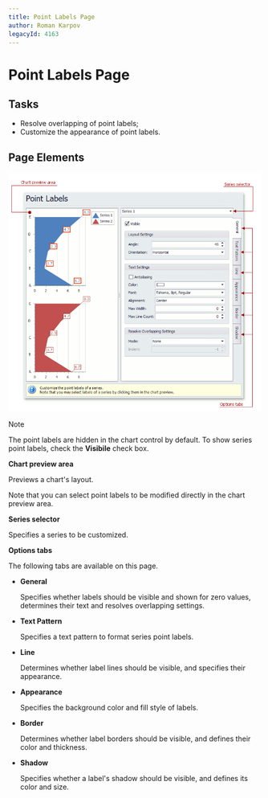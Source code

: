 ```yaml
---
title: Point Labels Page
author: Roman Karpov
legacyId: 4163
---
```

# Point Labels Page
## Tasks
* Resolve overlapping of point labels;
* Customize the appearance of point labels.

## Page Elements
![ChartWizard_PointLabelsPage](../../../images/img7236.png)

> [!NOTE]
> The point labels are hidden in the chart control by default. To show series point labels, check the **Visibile** check box.

**Chart preview area**

Previews a chart's layout.

Note that you can select point labels to be modified directly in the chart preview area.

**Series selector**

Specifies a series to be customized.

**Options tabs**

The following tabs are available on this page.
* **General**
	
	Specifies whether labels should be visible and shown for zero values, determines their text and resolves overlapping settings.
* **Text Pattern**
	
	Specifies a text pattern to format series point labels.
* **Line**
	
	Determines whether label lines should be visible, and specifies their appearance.
* **Appearance**
	
	Specifies the background color and fill style of labels.
* **Border**
	
	Determines whether label borders should be visible, and defines their color and thickness.
* **Shadow**
	
	Specifies whether a label's shadow should be visible, and defines its color and size.